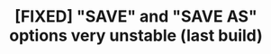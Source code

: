---
title: '[FIXED] "SAVE" and "SAVE AS" options very unstable (last build)'
redirect_to:
  - 'https://discuss.pencil2d.org/t/fixed-save-and-save-as-options-very-unstable-last-build/516'
---